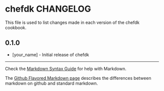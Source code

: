chefdk CHANGELOG
================

This file is used to list changes made in each version of the chefdk cookbook.

0.1.0
-----
- [your_name] - Initial release of chefdk

- - -
Check the [Markdown Syntax Guide](http://daringfireball.net/projects/markdown/syntax) for help with Markdown.

The [Github Flavored Markdown page](http://github.github.com/github-flavored-markdown/) describes the differences between markdown on github and standard markdown.
